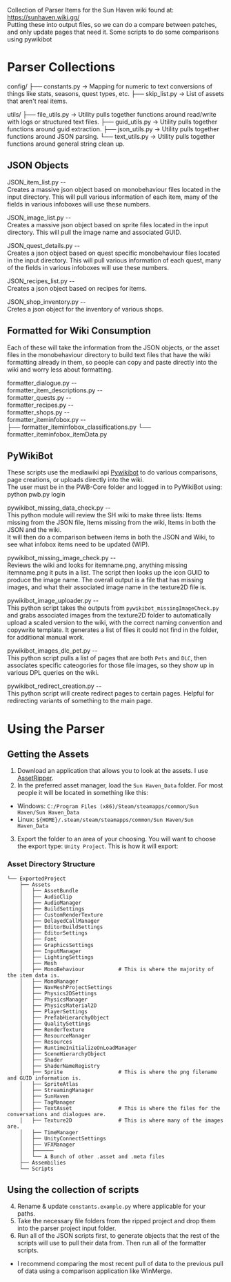 Collection of Parser Items for the Sun Haven wiki found at: https://sunhaven.wiki.gg/ <br>
Putting these into output files, so we can do a compare between patches, and only update pages that need it.
Some scripts to do some comparisons using pywikibot

# Parser Collections
config/
├── constants.py     → Mapping for numeric to text conversions of things like stats, seasons, quest types, etc.
├── skip_list.py     → List of assets that aren't real items.

utils/
├── file_utils.py     → Utility pulls together functions around read/write with logs or structured text files.
├── guid_utils.py     → Utility pulls together functions around guid extraction.
├── json_utils.py     → Utility pulls together functions around JSON parsing.
└── text_utils.py     → Utility pulls together functions around general string clean up.


## JSON Objects
JSON_item_list.py --<br>
Creates a massive json object based on monobehaviour files located in the input directory. This will pull various information of each item, many of the fields in various infoboxes will use these numbers.<br>

JSON_image_list.py --<br>
Creates a massive json object based on sprite files located in the input directory. This will pull the image name and associated GUID.<br>

JSON_quest_details.py --<br>
Creates a json object based on quest specific monobehaviour files located in the input directory. This will pull various information of each quest, many of the fields in various infoboxes will use these numbers.<br>

JSON_recipes_list.py --<br>
Creates a json object based on recipes for items.<br>

JSON_shop_inventory.py --<br>
Cretes a json object for the inventory of various shops.<br>

## Formatted for Wiki Consumption
Each of these will take the information from the JSON objects, or the asset files in the monobehaviour directory to build text files that have the wiki formatting already in them, so people can copy and paste directly into the wiki and worry less about formatting.<br>

formatter_dialogue.py --<br>
formatter_item_descriptions.py --<br>
formatter_quests.py --<br>
formatter_recipes.py --<br>
formatter_shops.py --<br>
formatter_iteminfobox.py -- <br>
    ├── formatter_iteminfobox_classifications.py
    └── formatter_iteminfobox_itemData.py

## PyWikiBot
These scripts use the mediawiki api [Pywikibot](https://support.wiki.gg/wiki/Pywikibot) to do various comparisons, page creations, or uploads directly into the wiki.<br>
The user must be in the PWB-Core folder and logged in to PyWikiBot using: python pwb.py login<br>

pywikibot_missing_data_check.py --<br>
This python module will review the SH wiki to make three lists: Items missing from the JSON file, Items missing from the wiki, Items in both the JSON and the wiki.<br>
It will then do a comparison between items in both the JSON and Wiki, to see what infobox items need to be updated (WIP).

pywikibot_missing_image_check.py --<br>
Reviews the wiki and looks for itemname.png, anything missing itemname.png it puts in a list. The script then looks up the icon GUID to produce the image name. The overall output is a file that has missing images, and what their associated image name in the texture2D file is.

pywikibot_image_uploader.py --<br>
This python script takes the outputs from `pywikibot_missingImageCheck.py` and grabs associated images from the texture2D folder to automatically upload a scaled version to the wiki, with the correct naming convention and copywrite template. It generates a list of files it could not find in the folder, for additional manual work.

pywikibot_images_dlc_pet.py -- <br>
This python script pulls a list of pages that are both `Pets` and `DLC`, then associates specific cateogories for those file images, so they show up in various DPL queries on the wiki.

pywikibot_redirect_creation.py -- <br>
This python script will create redirect pages to certain pages. Helpful for redirecting variants of something to the main page.



# Using the Parser
## Getting the Assets
1. Download an application that allows you to look at the assets. I use [AssetRipper](https://github.com/AssetRipper/AssetRipper).
2. In the preferred asset manager, load the `Sun Haven_Data` folder. For most people it will be located in something like this:
  * Windows: `C:/Program Files (x86)/Steam/steamapps/common/Sun Haven/Sun Haven_Data`
  * Linux: `${HOME}/.steam/steam/steamapps/common/Sun Haven/Sun Haven_Data`
3. Export the folder to an area of your choosing. You will want to choose the export type: `Unity Project`. This is how it will export:
### Asset Directory Structure
```
└── ExportedProject
    ├── Assets
    │   ├── AssetBundle
    │   ├── AudioClip
    │   ├── AudioManager
    │   ├── BuildSettings
    │   ├── CustomRenderTexture
    │   ├── DelayedCallManager
    │   ├── EditorBuildSettings
    │   ├── EditorSettings
    │   ├── Font
    │   ├── GraphicsSettings
    │   ├── InputManager
    │   ├── LightingSettings
    │   ├── Mesh
    │   ├── MonoBehaviour           # This is where the majority of the item data is.
    │   ├── MonoManager
    │   ├── NavMeshProjectSettings
    │   ├── Physics2DSettings
    │   ├── PhysicsManager
    │   ├── PhysicsMaterial2D
    │   ├── PlayerSettings
    │   ├── PrefabHierarchyObject
    │   ├── QualitySettings
    │   ├── RenderTexture
    │   ├── ResourceManager
    │   ├── Resources
    │   ├── RuntimeInitializeOnLoadManager
    │   ├── SceneHierarchyObject
    │   ├── Shader
    │   ├── ShaderNameRegistry
    │   ├── Sprite                  # This is where the png filename and GUID information is.
    │   ├── SpriteAtlas
    │   ├── StreamingManager
    │   ├── SunHaven
    │   ├── TagManager
    │   ├── TextAsset               # This is where the files for the conversations and dialogues are.
    │   ├── Texture2D               # This is where many of the images are.
    │   ├── TimeManager
    │   ├── UnityConnectSettings    
    │   ├── VFXManager
    │   ├────── 
    │   └── A Bunch of other .asset and .meta files    
    ├── Assembilies
    └── Scripts
```
## Using the collection of scripts
4. Rename & update `constants.example.py` where applicable for your paths.
5. Take the necessary file folders from the ripped project and drop them into the parser project input folder.
6. Run all of the JSON scripts first, to generate objects that the rest of the scripts will use to pull their data from. Then run all of the formatter scripts.
  * I recommend comparing the most recent pull of data to the previous pull of data using a comparison application like WinMerge.